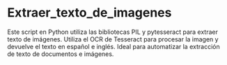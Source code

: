 # Extraer_texto_de_imagenes
Este script en Python utiliza las bibliotecas PIL y pytesseract para extraer texto de imágenes. Utiliza el OCR de Tesseract para procesar la imagen y devuelve el texto en español e inglés. Ideal para automatizar la extracción de texto de documentos e imágenes.
